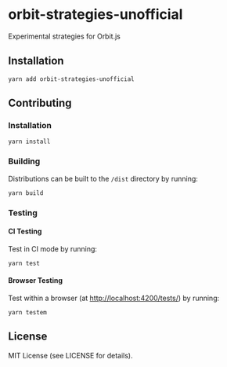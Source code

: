 # orbit-strategies-unofficial

Experimental strategies for Orbit.js

## Installation

```
yarn add orbit-strategies-unofficial
```

## Contributing

### Installation

```
yarn install
```

### Building

Distributions can be built to the `/dist` directory by running:

```
yarn build
```

### Testing

#### CI Testing

Test in CI mode by running:

```
yarn test
```

#### Browser Testing

Test within a browser
(at [http://localhost:4200/tests/](http://localhost:4200/tests/)) by running:

```
yarn testem
```

## License

MIT License (see LICENSE for details).
